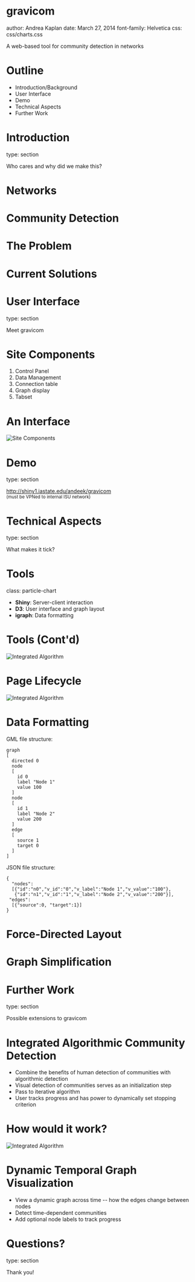 <style>
.reveal section del,
.reveal h1 del {
  color: #FF9900;
}

.reveal section code {
  font-size: 14px;
}
</style>

gravicom
========================================================
author: Andrea Kaplan
date: March 27, 2014
font-family: Helvetica
css: css/charts.css

A web-based tool for community detection in networks

Outline
========================================================

- Introduction/Background
- User Interface
- Demo
- Technical Aspects
- Further Work

Introduction
========================================================
type: section

Who cares and why did we make this?

Networks 
========================================================

Community Detection
========================================================

The Problem
========================================================

Current Solutions
========================================================

User Interface
========================================================
type: section

Meet gravicom

Site Components
========================================================
1. Control Panel
1. Data Management
1. Connection table
1. Graph display
1. Tabset

An Interface
========================================================
![Site Components](images/sitecomponents.png)


Demo
========================================================
type: section

http://shiny1.iastate.edu/andeek/gravicom  
<small>(must be VPNed to internal ISU network)</small>

Technical Aspects
========================================================
type: section

What makes it tick?

Tools
========================================================
class: particle-chart

- **Shiny**: Server-client interaction
- **D3**: User interface and graph layout
- **igraph**: Data formatting

Tools (Cont'd)
========================================================
![Integrated Algorithm](images/clientserverflow.png)

Page Lifecycle
========================================================
![Integrated Algorithm](images/pagelifecycle.png)

Data Formatting
========================================================
GML file structure:

```
graph
[
  directed 0
  node
  [
    id 0
    label "Node 1"
    value 100
  ]
  node
  [
    id 1
    label "Node 2"
    value 200
  ]
  edge
  [
    source 1
    target 0
  ]
]
```


JSON file structure:

```
{
  "nodes":
  [{"id":"n0","v_id":"0","v_label":"Node 1","v_value":"100"}, 
   {"id":"n1","v_id":"1","v_label":"Node 2","v_value":"200"}], 
 "edges":
  [{"source":0, "target":1}]
}
```


Force-Directed Layout
========================================================

Graph Simplification
========================================================


Further Work
========================================================
type: section

Possible extensions to gravicom

Integrated Algorithmic Community Detection
========================================================
- Combine the benefits of human detection of communities with algorithmic detection
- Visual detection of communities serves as an initialization step
- Pass to iterative algorithm
- User tracks progress and has power to dynamically set stopping criterion

How would it work?
=======================================================
![Integrated Algorithm](images/integrated_algorithm.png)

Dynamic Temporal Graph Visualization
========================================================
- View a dynamic graph across time -- how the edges change between nodes 
- Detect time-dependent communities
- Add optional node labels to track progress

Questions?
========================================================
type: section

Thank you!

<script type="text/javascript" src="scripts/jquery.min.js"></script>
<script type="text/javascript" src="scripts/d3.v3.min.js"></script>
<script type="text/javascript" src="scripts/charts.js"></script>
<script>$(document).ready(function() { (particleChart())()  });</script>

